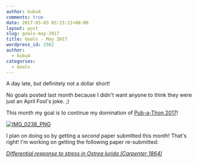 ```yaml
---
author: kubu4
comments: true
date: 2017-05-03 03:23:21+00:00
layout: post
slug: goals-may-2017
title: Goals - May 2017
wordpress_id: 2562
author:
  - kubu4
categories:
  - Goals
---
```


A day late, but definitely not a dollar short!

No goals posted last month because I didn't want anyone to think they were just an April Fool's joke. ;)

This month my goal is to continue my domination of [Pub-a-Thon 2017](https://github.com/sr320/LabDocs/wiki/Pub-a-thon-2017)!

[![IMG_0238_PNG](https://onsnetwork.org/kubu4/files/IMG_0238_PNG-1024x629.png)](http://onsnetwork.org/kubu4/files/IMG_0238_PNG.png)



I plan on doing so by getting a _second_ paper submitted this month! That's right! I'm working on getting the following paper re-submitted:

_[Differential response to stress in Ostrea lurida (Carpenter 1864)](https://github.com/RobertsLab/paper-Olurida-gene)_


